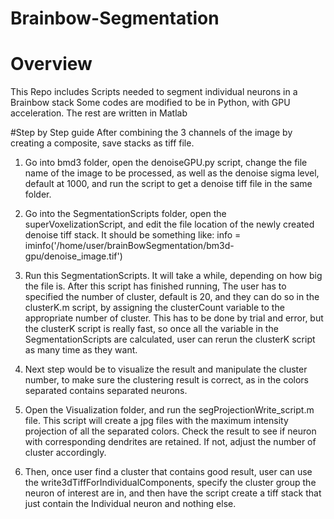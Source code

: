 # Brainbow-Segmentation

# Overview
This Repo includes Scripts needed to segment individual neurons in a Brainbow stack
Some codes are modified to be in Python, with GPU acceleration.
The rest are written in Matlab

#Step by Step guide
After combining the 3 channels of the image by creating a composite, save stacks as tiff file.
1) Go into bmd3 folder, open the denoiseGPU.py script, change the file name of the image to be processed, as well as the denoise sigma level, default at 1000, and run the script to get a denoise tiff file in the same folder.

2) Go into the SegmentationScripts folder, open the superVoxelizationScript, and edit the file location of the newly created denoise tiff stack. It should be something like: info = iminfo('/home/user/brainBowSegmentation/bm3d-gpu/denoise_image.tif')

3) Run this SegmentationScripts. It will take a while, depending on how big the file is. After this script has finished running, The user has to specified the number of cluster, default is 20, and they can do so in the clusterK.m script, by assigning the clusterCount variable to the appropriate number of cluster. This has to be done by trial and error, but the clusterK script is really fast, so once all the variable in the SegmentationScripts are calculated, user can rerun the clusterK script as many time as they want.


4) Next step would be to visualize the result and manipulate the cluster number, to make sure the clustering result is correct, as in the colors separated contains separated neurons.

5) Open the Visualization folder, and run the segProjectionWrite_script.m file. This script will create a jpg files with the maximum intensity projection of all the separated colors. Check the result to see if neuron with corresponding dendrites are retained. If not, adjust the number of cluster accordingly.

6) Then, once user find a cluster that contains good result, user can use the write3dTiffForIndividualComponents, specify the cluster group the neuron of interest are in, and then have the script create a tiff stack that just contain the Individual neuron and nothing else. 
